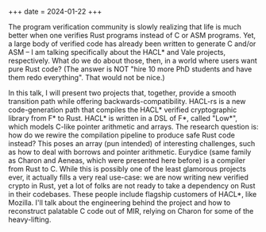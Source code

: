 +++
date = 2024-01-22
+++


The program verification community is slowly realizing that life is much better when one verifies Rust programs instead of C or ASM programs. Yet, a large body of verified code has already been written to generate C and/or ASM – I am talking specifically about the HACL* and Vale projects, respectively. What do we do about those, then, in a world where users want pure Rust code? (The answer is NOT "hire 10 more PhD students and have them redo everything". That would not be nice.)

In this talk, I will present two projects that, together, provide a smooth transition path while offering backwards-compatibility.
HACL-rs is a new code-generation path that compiles the HACL* verified cryptographic library from F* to Rust. HACL* is written in a DSL of F*, called "Low*", which models C-like pointer arithmetic and arrays. The research question is: how do we rewire the compilation pipeline to produce safe Rust code instead? This poses an array (pun intended) of interesting challenges, such as how to deal with borrows and pointer arithmetic.
Eurydice (same family as Charon and Aeneas, which were presented here before) is a compiler from Rust to C. While this is possibly one of the least glamorous projects ever, it actually fills a very real use-case: we are now writing new verified crypto in Rust, yet a lot of folks are not ready to take a dependency on Rust in their codebases. These people include flagship customers of HACL*, like Mozilla. I'll talk about the engineering behind the project and how to reconstruct palatable C code out of MIR, relying on Charon for some of the heavy-lifting.